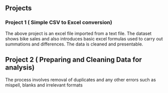 ## Projects
### Project 1 ( Simple CSV to Excel conversion)
The above project is an excel file imported from a text file. The dataset shows bike sales and also introduces basic excel formulas used to carry out summations and differences. The data is cleaned and presentable.
## Project 2 ( Preparing and Cleaning Data for analysis)
The process involves removal of duplicates and any other errors such as mispell, blanks and irrelevant formats
